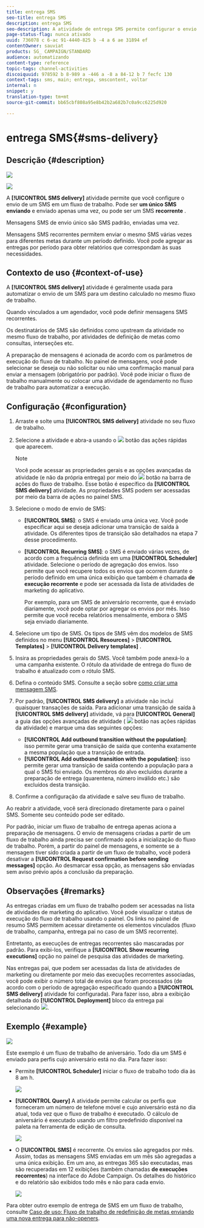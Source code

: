 ```yaml
---
title: entrega SMS
seo-title: entrega SMS
description: entrega SMS
seo-description: A atividade de entrega SMS permite configurar o envio de um SMS único ou um SMS recorrente em um fluxo de trabalho.
page-status-flag: nunca ativado
uuid: 736078 c 6-ac 91-4440-825 b -4 a 6 ae 31894 ef
contentOwner: sauviat
products: SG_ CAMPAIGN/STANDARD
audience: automatizando
content-type: reference
topic-tags: channel-activities
discoiquuid: 978592 b 8-989 a -446 a -8 a 84-12 b 7 fecfc 130
context-tags: sms, main; entrega, smscontent, voltar
internal: n
snippet: y
translation-type: tm+mt
source-git-commit: bb65cbf808a95e8b42b2a682b7c0a9cc6225d920

---
```



# entrega SMS{#sms-delivery}

## Descrição {#description}

![](assets/sms.png)

![](assets/recurrentsms.png)

A **[!UICONTROL SMS delivery]** atividade permite que você configure o envio de um SMS em um fluxo de trabalho. Pode ser **um único SMS enviando** e enviado apenas uma vez, ou pode ser um SMS **recorrente** .

Mensagens SMS de envio único são SMS padrão, enviadas uma vez.

Mensagens SMS recorrentes permitem enviar o mesmo SMS várias vezes para diferentes metas durante um período definido. Você pode agregar as entregas por período para obter relatórios que correspondam às suas necessidades.

## Contexto de uso {#context-of-use}

A **[!UICONTROL SMS delivery]** atividade é geralmente usada para automatizar o envio de um SMS para um destino calculado no mesmo fluxo de trabalho.

Quando vinculados a um agendador, você pode definir mensagens SMS recorrentes.

Os destinatários de SMS são definidos como upstream da atividade no mesmo fluxo de trabalho, por atividades de definição de metas como consultas, interseções etc.

A preparação de mensagens é acionada de acordo com os parâmetros de execução do fluxo de trabalho. No painel de mensagens, você pode selecionar se deseja ou não solicitar ou não uma confirmação manual para enviar a mensagem (obrigatório por padrão). Você pode iniciar o fluxo de trabalho manualmente ou colocar uma atividade de agendamento no fluxo de trabalho para automatizar a execução.

## Configuração {#configuration}

1. Arraste e solte uma **[!UICONTROL SMS delivery]** atividade no seu fluxo de trabalho.
1. Selecione a atividade e abra-a usando o ![](assets/edit_darkgrey-24px.png) botão das ações rápidas que aparecem.

   >[!NOTE]
   >
   >Você pode acessar as propriedades gerais e as opções avançadas da atividade (e não da própria entrega) por meio do ![](assets/dlv_activity_params-24px.png) botão na barra de ações do fluxo de trabalho. Esse botão é específico da **[!UICONTROL SMS delivery]** atividade. As propriedades SMS podem ser acessadas por meio da barra de ações no painel SMS.

1. Selecione o modo de envio de SMS:

   * **[!UICONTROL SMS]**: o SMS é enviado uma única vez. Você pode especificar aqui se deseja adicionar uma transição de saída à atividade. Os diferentes tipos de transição são detalhados na etapa 7 desse procedimento.
   * **[!UICONTROL Recurring SMS]**: o SMS é enviado várias vezes, de acordo com a frequência definida em uma **[!UICONTROL Scheduler]** atividade. Selecione o período de agregação dos envios. Isso permite que você recupere todos os envios que ocorrem durante o período definido em uma única exibição que também é chamada **de execução recorrente** e pode ser acessada da lista de atividades de marketing do aplicativo.

      Por exemplo, para um SMS de aniversário recorrente, que é enviado diariamente, você pode optar por agregar os envios por mês. Isso permite que você receba relatórios mensalmente, embora o SMS seja enviado diariamente.

1. Selecione um tipo de SMS. Os tipos de SMS vêm dos modelos de SMS definidos no menu **[!UICONTROL Resources]** &gt; **[!UICONTROL Templates]** &gt; **[!UICONTROL Delivery templates]** .
1. Insira as propriedades gerais do SMS. Você também pode anexá-lo a uma campanha existente. O rótulo da atividade de entrega do fluxo de trabalho é atualizado com o rótulo SMS.
1. Defina o conteúdo SMS. Consulte a seção sobre [como criar uma mensagem SMS](../../channels/using/creating-an-sms-message.md).
1. Por padrão, **[!UICONTROL SMS delivery]** a atividade não inclui quaisquer transações de saída. Para adicionar uma transição de saída à **[!UICONTROL SMS delivery]** atividade, vá para **[!UICONTROL General]** a guia das opções avançadas de atividade ( ![](assets/dlv_activity_params-24px.png) botão nas ações rápidas da atividade) e marque uma das seguintes opções:

   * **[!UICONTROL Add outbound transition without the population]**: isso permite gerar uma transição de saída que contenha exatamente a mesma população que a transição de entrada.
   * **[!UICONTROL Add outbound transition with the population]**: isso permite gerar uma transição de saída contendo a população para a qual o SMS foi enviado. Os membros do alvo excluídos durante a preparação de entrega (quarentena, número inválido etc.) são excluídos desta transição.

1. Confirme a configuração da atividade e salve seu fluxo de trabalho.

Ao reabrir a atividade, você será direcionado diretamente para o painel SMS. Somente seu conteúdo pode ser editado.

Por padrão, iniciar um fluxo de trabalho de entrega apenas aciona a preparação de mensagens. O envio de mensagens criadas a partir de um fluxo de trabalho ainda precisa ser confirmado após a inicialização do fluxo de trabalho. Porém, a partir do painel de mensagens, e somente se a mensagem tiver sido criada a partir de um fluxo de trabalho, você poderá desativar a **[!UICONTROL Request confirmation before sending messages]** opção. Ao desmarcar essa opção, as mensagens são enviadas sem aviso prévio após a conclusão da preparação.

## Observações {#remarks}

As entregas criadas em um fluxo de trabalho podem ser acessadas na lista de atividades de marketing do aplicativo. Você pode visualizar o status de execução do fluxo de trabalho usando o painel. Os links no painel de resumo SMS permitem acessar diretamente os elementos vinculados (fluxo de trabalho, campanha, entrega pai no caso de um SMS recorrente).

Entretanto, as execuções de entregas recorrentes são mascaradas por padrão. Para exibi-los, verifique a **[!UICONTROL Show recurring executions]** opção no painel de pesquisa das atividades de marketing.

Nas entregas pai, que podem ser acessadas da lista de atividades de marketing ou diretamente por meio das execuções recorrentes associadas, você pode exibir o número total de envios que foram processados (de acordo com o período de agregação especificado quando a **[!UICONTROL SMS delivery]** atividade foi configurada). Para fazer isso, abra a exibição detalhada do **[!UICONTROL Deployment]** bloco da entrega pai selecionando ![](assets/wkf_dlv_detail_button.png).

## Exemplo {#example}

![](assets/wkf_sms_example_1.png)

Este exemplo é um fluxo de trabalho de aniversário. Todo dia um SMS é enviado para perfis cujo aniversário está no dia. Para fazer isso:

* Permite **[!UICONTROL Scheduler]** iniciar o fluxo de trabalho todo dia às 8 am h.

   ![](assets/wkf_delivery_example_2.png)

* **[!UICONTROL Query]** A atividade permite calcular os perfis que forneceram um número de telefone móvel e cujo aniversário está no dia atual, toda vez que o fluxo de trabalho é executado. O cálculo de aniversário é executado usando um filtro predefinido disponível na paleta na ferramenta de edição de consulta.

   ![](assets/wkf_delivery_example_3.png)

* O **[!UICONTROL SMS]** é recorrente. Os envios são agregados por mês. Assim, todas as mensagens SMS enviadas em um mês são agregadas a uma única exibição. Em um ano, as entregas 365 são executadas, mas são recuperadas em 12 exibições (também chamadas **de execuções recorrentes**) na interface do Adobe Campaign. Os detalhes do histórico e do relatório são exibidos todo mês e não para cada envio.

   ![](assets/wkf_sms_example_4.png)

Para obter outro exemplo de entrega de SMS em um fluxo de trabalho, consulte [Caso de uso: Fluxo de trabalho de redefinição de metas enviando uma nova entrega para não-openers](../../automating/using/workflow-cross-channel-retargeting.md).
